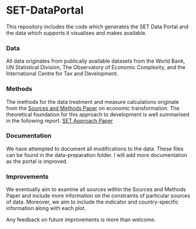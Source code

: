 # SET-DataPortal
This repository includes the code which generates the SET Data Portal and the data which supports it visualises and makes available.  

### Data 
All data originates from publically available datasets from the World Bank, UN Statistical Division, The Observatory of Economic Complexity, and the International Centre for Tax and Development. 

### Methods 
The methods for the data treatment and measure calculations originate from the [Sources and Methods Paper](https://set.odi.org/wp-content/uploads/2015/09/Sources-and-Methods-of-Data-on-Economic-Transformation.pdf) on economic transformation.  The theoretical foundation for this approach to development is well summarised in the following report. [SET Approach Paper](https://www.odi.org/publications/10748-supporting-economic-transformation-approach-paper)

### Documentation
We have attempted to document all modifications to the data. These files can be found in the data-preparation folder. I will add more documentation as the portal is improved. 

### Improvements 
We eventually aim to examine all sources within the Sources and Methods Paper and include more information on the constraints of particular sources of data. Moreover, we aim to include the indicator and country-specific information along with each plot. 

Any feedback on future improvements is more than welcome. 



